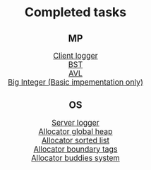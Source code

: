 <head>
</head>
<body>
    <h1 align="center">Completed tasks</h1>
    <h2 align="center">MP</h2>
    <div align="center">
            <big><a href="https://github.com/je11yy/mp_os/tree/Vlasova/logger/client_logger">Client logger</a></big><br>
            <big><a href="https://github.com/je11yy/mp_os/tree/Vlasova/associative_container/search_tree/binary_search_tree/include">BST</a></big><br>
            <big><a href="https://github.com/je11yy/mp_os/tree/Vlasova/associative_container/search_tree/binary_search_tree/AVL_tree">AVL</a></big><br>
            <big><a href="https://github.com/je11yy/mp_os/tree/Vlasova/arithmetic/big_integer">Big Integer (Basic impementation only)</a></big><br>
    </div>
    <h2 align="center">OS</h2>
    <div align="center">
            <big><a href="https://github.com/je11yy/mp_os/tree/Vlasova/logger/server_logger">Server logger</a></big><br>
            <big><a href="https://github.com/je11yy/mp_os/tree/Vlasova/allocator/allocator_global_heap">Allocator global heap</a></big><br>
            <big><a href="https://github.com/je11yy/mp_os/tree/Vlasova/allocator/allocator_sorted_list">Allocator sorted list</a></big><br>
            <big><a href="https://github.com/je11yy/mp_os/tree/Vlasova/allocator/allocator_boundary_tagsr">Allocator boundary tags</a></big><br>
            <big><a href="https://github.com/je11yy/mp_os/tree/Vlasova/allocator/allocator_buddies_system">Allocator buddies system</a></big><br>
    </div>
</body>